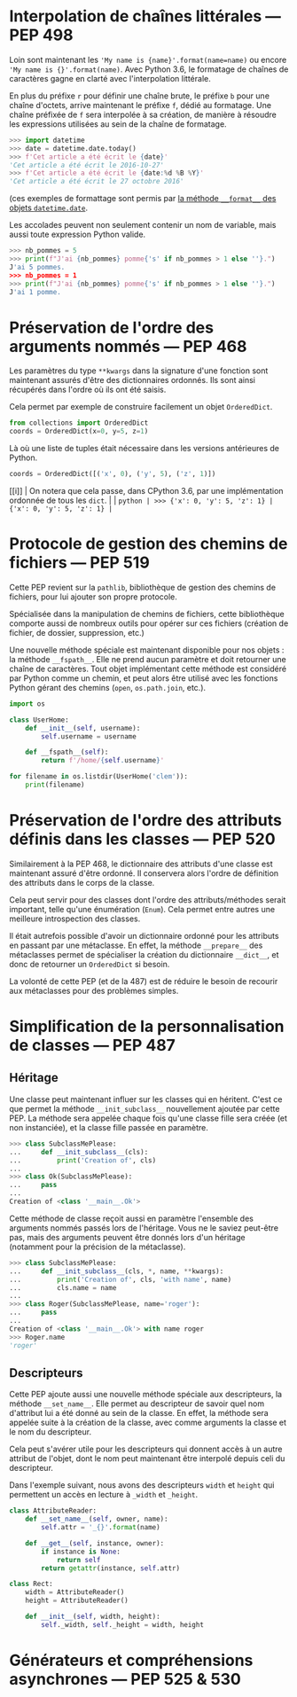 # Interpolation de chaînes littérales — PEP 498

Loin sont maintenant les `'My name is {name}'.format(name=name)` ou encore `'My name is {}'.format(name)`.
Avec Python 3.6, le formatage de chaînes de caractères gagne en clarté avec l'interpolation littérale.

En plus du préfixe `r` pour définir une chaîne brute, le préfixe `b` pour une chaîne d'octets, arrive maintenant le préfixe `f`, dédié au formatage.
Une chaîne préfixée de `f` sera interpolée à sa création, de manière à résoudre les expressions utilisées au sein de la chaîne de formatage.

```python
>>> import datetime
>>> date = datetime.date.today()
>>> f'Cet article a été écrit le {date}'
'Cet article a été écrit le 2016-10-27'
>>> f'Cet article a été écrit le {date:%d %B %Y}'
'Cet article a été écrit le 27 octobre 2016'
```

(ces exemples de formattage sont permis par [la méthode `__format__` des objets `datetime.date`](https://docs.python.org/3/library/datetime.html#datetime.date.__format__).

Les accolades peuvent non seulement contenir un nom de variable, mais aussi toute expression Python valide.

```python
>>> nb_pommes = 5
>>> print(f"J'ai {nb_pommes} pomme{'s' if nb_pommes > 1 else ''}.")
J'ai 5 pommes.
>>> nb_pommes = 1
>>> print(f"J'ai {nb_pommes} pomme{'s' if nb_pommes > 1 else ''}.")
J'ai 1 pomme.
```

# Préservation de l'ordre des arguments nommés — PEP 468

Les paramètres du type `**kwargs` dans la signature d'une fonction sont maintenant assurés d'être des dictionnaires ordonnés.
Ils sont ainsi récupérés dans l'ordre où ils ont été saisis.

Cela permet par exemple de construire facilement un objet `OrderedDict`.

```python
from collections import OrderedDict
coords = OrderedDict(x=0, y=5, z=1)
```

Là où une liste de tuples était nécessaire dans les versions antérieures de Python.

```python
coords = OrderedDict([('x', 0), ('y', 5), ('z', 1)])
```

[[i]]
| On notera que cela passe, dans CPython 3.6, par une implémentation ordonnée de tous les `dict`.
|
| ```python
| >>> {'x': 0, 'y': 5, 'z': 1}
| {'x': 0, 'y': 5, 'z': 1}
| ```

# Protocole de gestion des chemins de fichiers — PEP 519

Cette PEP revient sur la `pathlib`, bibliothèque de gestion des chemins de fichiers, pour lui ajouter son propre protocole.

Spécialisée dans la manipulation de chemins de fichiers, cette bibliothèque comporte aussi de nombreux outils pour opérer sur ces fichiers (création de fichier, de dossier, suppression, etc.)

Une nouvelle méthode spéciale est maintenant disponible pour nos objets : la méthode `__fspath__`. Elle ne prend aucun paramètre et doit retourner une chaîne de caractères.
Tout objet implémentant cette méthode est considéré par Python comme un chemin, et peut alors être utilisé avec les fonctions Python gérant des chemins (`open`, `os.path.join`, etc.).

```python
import os

class UserHome:
    def __init__(self, username):
        self.username = username

    def __fspath__(self):
        return f'/home/{self.username}'

for filename in os.listdir(UserHome('clem')):
    print(filename)
```

# Préservation de l'ordre des attributs définis dans les classes — PEP 520

Similairement à la PEP 468, le dictionnaire des attributs d'une classe est maintenant assuré d'être ordonné.
Il conservera alors l'ordre de définition des attributs dans le corps de la classe.

Cela peut servir pour des classes dont l'ordre des attributs/méthodes serait important, telle qu'une énumération (`Enum`).
Cela permet entre autres une meilleure introspection des classes.

Il était autrefois possible d'avoir un dictionnaire ordonné pour les attributs en passant par une métaclasse.
En effet, la méthode `__prepare__` des métaclasses permet de spécialiser la création du dictionnaire `__dict__`, et donc de retourner un `OrderedDict` si besoin.

La volonté de cette PEP (et de la 487) est de réduire le besoin de recourir aux métaclasses pour des problèmes simples.

# Simplification de la personnalisation de classes — PEP 487

## Héritage

Une classe peut maintenant influer sur les classes qui en héritent.
C'est ce que permet la méthode `__init_subclass__` nouvellement ajoutée par cette PEP.
La méthode sera appelée chaque fois qu'une classe fille sera créée (et non instanciée), et la classe fille passée en paramètre.

```python
>>> class SubclassMePlease:
...     def __init_subclass__(cls):
...         print('Creation of', cls)
...
>>> class Ok(SubclassMePlease):
...     pass
...
Creation of <class '__main__.Ok'>
```

Cette méthode de classe reçoit aussi en paramètre l'ensemble des arguments nommés passés lors de l'héritage.
Vous ne le saviez peut-être pas, mais des arguments peuvent être donnés lors d'un héritage (notamment pour la précision de la métaclasse).

```python
>>> class SubclassMePlease:
...     def __init_subclass__(cls, *, name, **kwargs):
...         print('Creation of', cls, 'with name', name)
...         cls.name = name
...
>>> class Roger(SubclassMePlease, name='roger'):
...     pass
...
Creation of <class '__main__.Ok'> with name roger
>>> Roger.name
'roger'
```

## Descripteurs

Cette PEP ajoute aussi une nouvelle méthode spéciale aux descripteurs, la méthode `__set_name__`.
Elle permet au descripteur de savoir quel nom d'attribut lui a été donné au sein de la classe.
En effet, la méthode sera appelée suite à la création de la classe, avec comme arguments la classe et le nom du descripteur.

Cela peut s'avérer utile pour les descripteurs qui donnent accès à un autre attribut de l'objet, dont le nom peut maintenant être interpolé depuis celi du descripteur.

Dans l'exemple suivant, nous avons des descripteurs `width` et `height` qui permettent un accès en lecture à `_width` et `_height`.

```python
class AttributeReader:
    def __set_name__(self, owner, name):
        self.attr = '_{}'.format(name)

    def __get__(self, instance, owner):
        if instance is None:
            return self
        return getattr(instance, self.attr)

class Rect:
    width = AttributeReader()
    height = AttributeReader()

    def __init__(self, width, height):
        self._width, self._height = width, height
```

# Générateurs et compréhensions asynchrones — PEP 525 & 530

